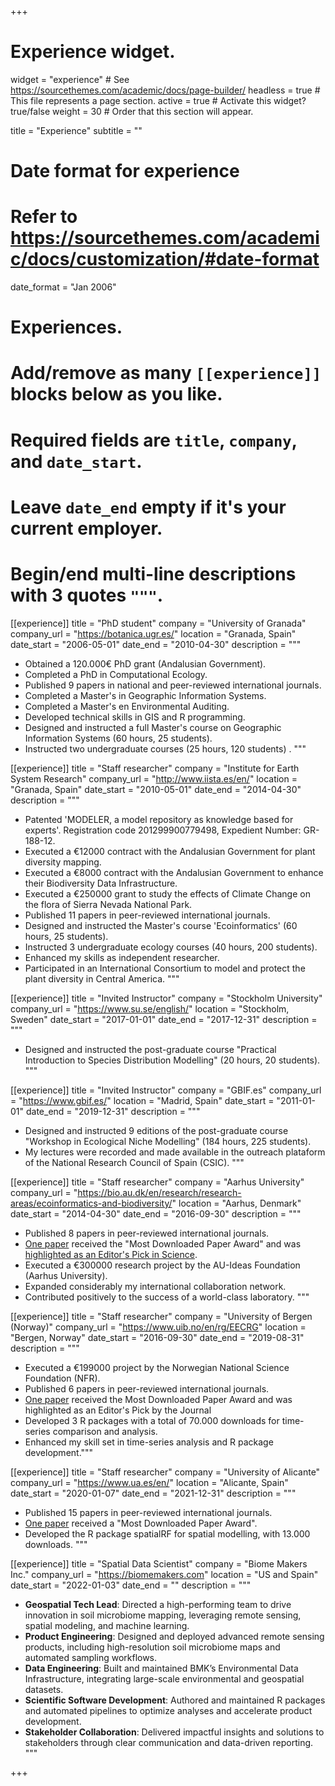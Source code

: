 +++
# Experience widget.
widget = "experience"  # See https://sourcethemes.com/academic/docs/page-builder/
headless = true  # This file represents a page section.
active = true  # Activate this widget? true/false
weight = 30  # Order that this section will appear.

title = "Experience"
subtitle = ""

# Date format for experience
#   Refer to https://sourcethemes.com/academic/docs/customization/#date-format
date_format = "Jan 2006"

# Experiences.
#   Add/remove as many `[[experience]]` blocks below as you like.
#   Required fields are `title`, `company`, and `date_start`.
#   Leave `date_end` empty if it's your current employer.
#   Begin/end multi-line descriptions with 3 quotes `"""`.
[[experience]]
  title = "PhD student"
  company = "University of Granada"
  company_url = "https://botanica.ugr.es/"
  location = "Granada, Spain"
  date_start = "2006-05-01"
  date_end = "2010-04-30"
  description = """
  - Obtained a 120.000€ PhD grant (Andalusian Government).
  - Completed a PhD in Computational Ecology.
  - Published 9 papers in national and peer-reviewed international journals.
  - Completed a Master's in Geographic Information Systems.
  - Completed a Master's en Environmental Auditing.
  - Developed technical skills in GIS and R programming.
  - Designed and instructed a full Master's course on Geographic Information Systems (60 hours, 25 students).
  - Instructed two undergraduate courses (25 hours, 120 students) .
  """
  
[[experience]]
  title = "Staff researcher"
  company = "Institute for Earth System Research"
  company_url = "http://www.iista.es/en/"
  location = "Granada, Spain"
  date_start = "2010-05-01"
  date_end = "2014-04-30"
  description = """
  - Patented 'MODELER, a model repository as knowledge based for experts'. Registration code 201299900779498, Expedient Number: GR-188-12.
  - Executed a €12000 contract with the Andalusian Government for plant diversity mapping.
  - Executed a €8000 contract with the Andalusian Government to enhance their Biodiversity Data Infrastructure.
  - Executed a €250000 grant to study the effects of Climate Change on the flora of Sierra Nevada National Park.
  - Published 11 papers in peer-reviewed international journals.
  - Designed and instructed the Master's course 'Ecoinformatics' (60 hours, 25 students).
  - Instructed 3 undergraduate ecology courses (40 hours, 200 students).
  - Enhanced my skills as independent researcher.
  - Participated in an International Consortium to model and protect the plant diversity in Central America.
  """
  
[[experience]]
  title = "Invited Instructor"
  company = "Stockholm University"
  company_url = "https://www.su.se/english/"
  location = "Stockholm, Sweden"
  date_start = "2017-01-01"
  date_end = "2017-12-31"
  description = """
  - Designed and instructed the post-graduate course "Practical Introduction to Species Distribution Modelling" (20 hours, 20 students).
  """
  
[[experience]]
  title = "Invited Instructor"
  company = "GBIF.es"
  company_url = "https://www.gbif.es/"
  location = "Madrid, Spain"
  date_start = "2011-01-01"
  date_end = "2019-12-31"
  description = """
  - Designed and instructed 9 editions of the post-graduate course "Workshop in Ecological Niche Modelling" (184 hours, 225 students).
  - My lectures were recorded and made available in the outreach plataform of the National Research Council of Spain (CSIC).
  """
  
[[experience]]
  title = "Staff researcher"
  company = "Aarhus University"
  company_url = "https://bio.au.dk/en/research/research-areas/ecoinformatics-and-biodiversity/"
  location = "Aarhus, Denmark"
  date_start = "2014-04-30"
  date_end = "2016-09-30"
  description = """
  - Published 8 papers in peer-reviewed international journals.
  - [One paper](https://onlinelibrary.wiley.com/doi/abs/10.1111/jbi.12845) received the "Most Downloaded Paper Award" and was [highlighted as an Editor's Pick in Science](https://www.science.org/doi/10.1126/science.2017.355.6324.twil).
  - Executed a €300000 research project by the AU-Ideas Foundation (Aarhus University).
  - Expanded considerably my international collaboration network.
  - Contributed positively to the success of a world-class laboratory.
  """
  
[[experience]]
  title = "Staff researcher"
  company = "University of Bergen (Norway)"
  company_url = "https://www.uib.no/en/rg/EECRG"
  location = "Bergen, Norway"
  date_start = "2016-09-30"
  date_end = "2019-08-31"
  description = """
  - Executed a €199000 project by the Norwegian National Science Foundation (NFR).
  - Published 6 papers in peer-reviewed international journals.
  - [One paper](https://onlinelibrary.wiley.com/doi/full/10.1111/ecog.04772) received the Most Downloaded Paper Award and was highlighted as an Editor's Pick by the Journal
  - Developed 3 R packages with a total of 70.000 downloads for time-series comparison and analysis. 
  - Enhanced my skill set in time-series analysis and R package development."""
  
[[experience]]
  title = "Staff researcher"
  company = "University of Alicante"
  company_url = "https://www.ua.es/en/"
  location = "Alicante, Spain"
  date_start = "2020-01-07"
  date_end = "2021-12-31"
  description = """
  - Published 15 papers in peer-reviewed international journals.
  - [One paper](https://nph.onlinelibrary.wiley.com/doi/10.1111/nph.17395) received a "Most Downloaded Paper Award".
  - Developed the R package spatialRF for spatial modelling, with 13.000 downloads.
  """
  
[[experience]]
  title = "Spatial Data Scientist"
  company = "Biome Makers Inc."
  company_url = "https://biomemakers.com"
  location = "US and Spain"
  date_start = "2022-01-03"
  date_end = ""
  description = """
  
  - **Geospatial Tech Lead**: Directed a high-performing team to drive innovation in soil microbiome mapping, leveraging remote sensing, spatial modeling, and machine learning.
  - **Product Engineering**: Designed and deployed advanced remote sensing products, including high-resolution soil microbiome maps and automated sampling workflows.
  - **Data Engineering**: Built and maintained BMK’s Environmental Data Infrastructure, integrating large-scale environmental and geospatial datasets.
  - **Scientific Software Development**: Authored and maintained R packages and automated pipelines to optimize analyses and accelerate product development.
  - **Stakeholder Collaboration**: Delivered impactful insights and solutions to stakeholders through clear communication and data-driven reporting.
  """

+++
